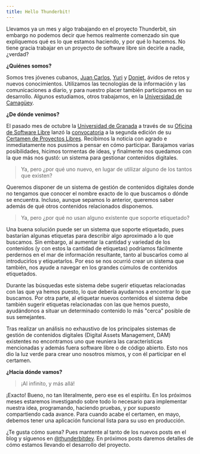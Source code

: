 ```yaml
---
title: Hello Thunderbit!
---
```

Llevamos ya un mes y algo trabajando en el proyecto Thunderbit, sin embargo no podemos decir que hemos realmente comenzado sin que expliquemos qué es lo que estamos haciendo, y por qué lo hacemos. No tiene gracia trabajar en un proyecto de software libre sin decirle a nadie, ¿verdad?

**¿Quiénes somos?**

Somos tres jóvenes cubanos, <a href="https://www.linkedin.com/in/jcmejiasrodriguez">Juan Carlos</a>, <a href="https://www.linkedin.com/in/yuri-moragas-b29030a9">Yuri</a> y <a href="https://www.linkedin.com/in/doniet-vélez-1a109483">Doniet</a>, ávidos de retos y nuevos conocimientos. Utilizamos las tecnologías de la información y las comunicaciones a diario, y para nuestro placer también participamos en su desarrollo. Algunos estudiamos, otros trabajamos, en la [Universidad de Camagüey](http://www.reduc.edu.cu).

**¿De dónde venimos?**

El pasado mes de octubre la [Universidad de Granada](http://www.ugr.es) a través de su [Oficina de Software Libre](http://osl.ugr.es) lanzó la [convocatoria](http://osl.ugr.es/2015/10/01/certamen-de-proyectos-libres-de-la-universidad-de-granada-2015-2016/) a la segunda edición de su [Certamen de Proyectos Libres](http://osl.ugr.es/bases-de-los-premios-a-proyectos-libres-de-la-ugr/). Recibimos la noticia con agrado e inmediatamente nos pusimos a pensar en cómo participar. Barajamos varias posibilidades, hicimos tormentas de ideas, y finalmente nos quedamos con la que más nos gustó: un sistema para gestionar contenidos digitales.

> Ya, pero ¿por qué uno nuevo, en lugar de utilizar alguno de los tantos que existen?

Queremos disponer de un sistema de gestión de contenidos digitales donde no tengamos que conocer el nombre exacto de lo que buscamos o dónde se encuentra. Incluso, aunque sepamos lo anterior, queremos saber además de qué otros contenidos relacionados disponemos.

> Ya, pero ¿por qué no usan alguno existente que soporte etiquetado?

Una buena solución puede ser un sistema que soporte etiquetado, pues bastarían algunas etiquetas para describir algo aproximado a lo que buscamos. Sin embargo, al aumentar la cantidad y variedad de los contenidos (y con estos la cantidad de etiquetas) podríamos fácilmente perdernos en el mar de información resultante, tanto al buscarlos como al introducirlos y etiquetarlos. Por eso se nos ocurrió crear un sistema que también, nos ayude a navegar en los grandes cúmulos de contenidos etiquetados.

Durante las búsquedas este sistema debe sugerir etiquetas relacionadas con las que ya hemos puesto, lo que debería ayudarnos a encontrar lo que buscamos. Por otra parte, al etiquetar nuevos contenidos el sistema debe también sugerir etiquetas relacionadas con las que hemos puesto, ayudándonos a situar un determinado contenido lo más "cerca" posible de sus semejantes.

Tras realizar un análisis no exhaustivo de los principales sistemas de gestión de contenidos digitales (Digital Assets Management, DAM) existentes no encontramos uno que reuniera las características mencionadas y además fuera software libre o de código abierto. Esto nos dio la luz verde para crear uno nosotros mismos, y con él participar en el certamen.

**¿Hacia dónde vamos?**

> ¡Al infinito, y más allá!

¡Exacto! Bueno, no tan literalmente, pero ese es el espíritu. En los próximos meses estaremos investigando sobre todo lo necesario para implementar nuestra idea, programando, haciendo pruebas, y por supuesto compartiendo cada avance. Para cuando acabe el certamen, en mayo, debemos tener una aplicación funcional lista para su uso en producción.

¿Te gusta cómo suena? Pues mantente al tanto de los nuevos posts en el blog y síguenos en [@thunderbitdev](http://twitter.com/thunderbitdev). En próximos posts daremos detalles de cómo estamos llevando el desarrollo del proyecto.